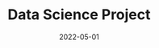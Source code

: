 ---
layout: page
title: Data Science Project
description: Do science on data, make predictions!
highlights:
img:
redirect: https://github.com/SK1Y101/Data_Science_Project
category: fun
date: "2022-05-01"
---
